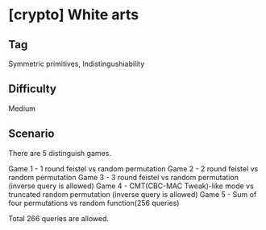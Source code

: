 # [crypto] White arts

## Tag

Symmetric primitives, Indistingushiability

## Difficulty

Medium

## Scenario

There are 5 distinguish games.

Game 1 - 1 round feistel vs random permutation
Game 2 - 2 round feistel vs random permutation 
Game 3 - 3 round feistel vs random permutation (inverse query is allowed)
Game 4 - CMT(CBC-MAC Tweak)-like mode vs truncated random permutation (inverse query is allowed)
Game 5 - Sum of four permutations vs random function(256 queries)

Total 266 queries are allowed.